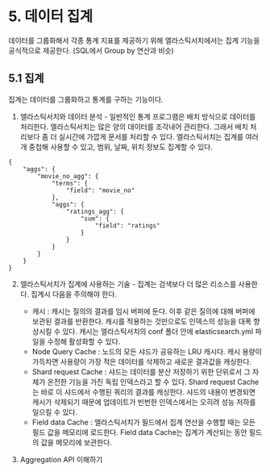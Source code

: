 # 5. 데이터 집계
데이터를 그룹화해서 각종 통계 지표를 제공하기 위해 엘라스틱서치에서는 집계 기능을 공식적으로 제공한다. (SQL에서 Group by 연산과 비슷)

## 5.1 집계
집계는 데이터를 그룹화하고 통계를 구하는 기능이다.

1. 엘라스틱서치와 데이터 분석 - 일반적인 통계 프로그램은 배치 방식으로 데이터를 처리한다. 엘라스틱서치는 많은 양의 데이터를 조각내어 관리한다. 그래서 배치 처리보다 좀 더 실시간에 가깝게 문서를 처리할 수 있다. 엘라스틱서치는 집계를 여러 개 중첩해 사용할 수 있고, 범위, 날짜, 위치 정보도 집계할 수 있다.

```
{
    "aggs": {
        "movie_no_agg": {
            "terms": {
                "field": "movie_no"
            }, 
            "aggs": {
                "ratings_agg": {
                    "sum": {
                        "field": "ratings"
                    }
                }
            }
        }
    }
}
```

2. 엘라스틱서치가 집계에 사용하는 기술 - 집계는 검색보다 더 많은 리소스를 사용한다. 집계시 다음을 주의해야 한다.
   * 캐시 : 캐시는 질의의 결과를 임시 버퍼에 둔다. 이후 같은 질의에 대해 버퍼에 보관된 결과를 반환한다. 캐시를 적용하는 것만으로도 인덱스의 성능을 대폭 향상시킬 수 있다. 캐시는 엘라스틱서치의 conf 폴더 안에 elasticsearch.yml 파일을 수정해 활성화할 수 있다.
   * Node Query Cache : 노드의 모든 샤드가 공유하는 LRU 캐시다. 캐시 용량이 가득차면 사용량이 가장 적은 데이터를 삭제하고 새로운 결과값을 캐싱한다.
   * Shard request Cache : 샤드는 데이터를 분산 저장하기 위한 단위로서 그 자체가 온전한 기능을 가진 독립 인덱스라고 할 수 있다. Shard request Cache는 바로 이 샤드에서 수행된 쿼리의 결과를 캐싱한다. 샤드의 내용이 변경되면 캐시가 삭제되기 때문에 업데이트가 빈번한 인덱스에서는 오히려 성능 저하를 일으킬 수 있다.
   * Field data Cache : 엘라스틱서치가 필드에서 집계 연산을 수행할 때는 모든 필드 값을 메모리에 로드한다. Field data Cache는 집계가 계산되는 동안 필드의 값을 메모리에 보관한다.
   
3. Aggregation API 이해하기